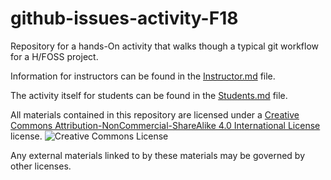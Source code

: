 # github-issues-activity-F18

Repository for a hands-On activity that walks though a typical git workflow for a H/FOSS project.

Information for instructors can be found in the [Instructor.md](Instructor.md) file.

The activity itself for students can be found in the [Students.md](Students.md) file.


All materials contained in this repository are licensed under a [Creative Commons Attribution-NonCommercial-ShareAlike 4.0 International License](https://creativecommons.org/licenses/by-nc-sa/4.0/) license. ![Creative Commons License](https://i.creativecommons.org/l/by-nc-sa/4.0/88x31.png)

Any external materials linked to by these materials may be governed by other licenses.
